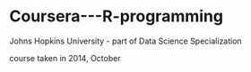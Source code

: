 Coursera---R-programming
========================

Johns Hopkins University - part of Data Science Specialization


course taken in 2014, October 

